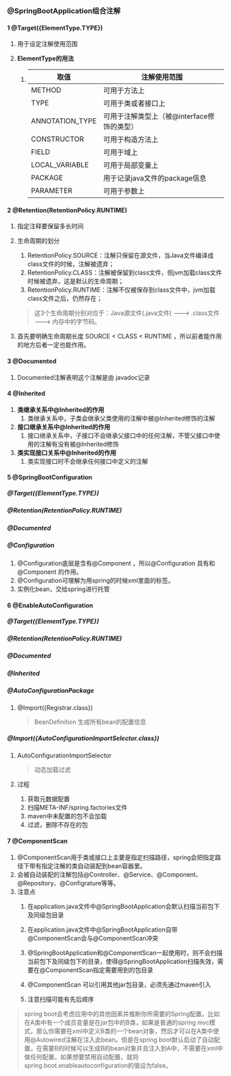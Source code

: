 ### @SpringBootApplication组合注解



#### 1 @Target({ElementType.TYPE})

1. 用于设定注解使用范围

2. **ElementType的用法**

   1. | 取值            | 注解使用范围                               |
      | --------------- | ------------------------------------------ |
      | METHOD          | 可用于方法上                               |
      | TYPE            | 可用于类或者接口上                         |
      | ANNOTATION_TYPE | 可用于注解类型上（被@interface修饰的类型） |
      | CONSTRUCTOR     | 可用于构造方法上                           |
      | FIELD           | 可用于域上                                 |
      | LOCAL_VARIABLE  | 可用于局部变量上                           |
      | PACKAGE         | 用于记录java文件的package信息              |
      | PARAMETER       | 可用于参数上                               |



#### 2 @Retention(RetentionPolicy.RUNTIME)

1. 指定注释要保留多长时间

2. 生命周期的划分
    1. RetentionPolicy.SOURCE：注解只保留在源文件，当Java文件编译成class文件的时候，注解被遗弃；
    2. RetentionPolicy.CLASS：注解被保留到class文件，但jvm加载class文件时候被遗弃，这是默认的生命周期；
    3. RetentionPolicy.RUNTIME：注解不仅被保存到class文件中，jvm加载class文件之后，仍然存在；

   >  这3个生命周期分别对应于：Java源文件(.java文件) ---> .class文件 ---> 内存中的字节码。

3. 首先要明确生命周期长度 SOURCE < CLASS < RUNTIME ，所以前者能作用的地方后者一定也能作用。

#### 3 @Documented

1. Documented注解表明这个注解是由 javadoc记录



#### 4 @Inherited

1. **类继承关系中@Inherited的作用**
   1. 类继承关系中，子类会继承父类使用的注解中被@Inherited修饰的注解
2. **接口继承关系中@Inherited的作用**
   1. 接口继承关系中，子接口不会继承父接口中的任何注解，不管父接口中使用的注解有没有被@Inherited修饰
3. **类实现接口关系中@Inherited的作用**
   1. 类实现接口时不会继承任何接口中定义的注解



#### 5 @SpringBootConfiguration

##### @Target({ElementType.TYPE})
##### @Retention(RetentionPolicy.RUNTIME)
##### @Documented
##### @Configuration

1. @Configuration底层是含有@Component ，所以@Configuration 具有和 @Component 的作用。
2.  @Configuration可理解为用spring的时候xml里面的<beans>标签。
3. 实例化bean，交给spring进行托管



#### 6 @EnableAutoConfiguration

##### @Target({ElementType.TYPE})
##### @Retention(RetentionPolicy.RUNTIME)
##### @Documented
##### @Inherited
##### @AutoConfigurationPackage
1. @Import({Registrar.class})

   >  BeanDefinition 生成所有bean的配置信息
   

##### @Import({AutoConfigurationImportSelector.class})

1. AutoConfigurationImportSelector

   > 动态加载过滤

2. 过程

   1. 获取元数据配置
   2. 扫描META-INF/spring.factories文件
   3. maven中未配置的包不会加载
   4. 过滤，删除不存在的包



#### 7 @ComponentScan

1. @ComponentScan用于类或接口上主要是指定扫描路径，spring会把指定路径下带有指定注解的类自动装配到bean容器里。
2. 会被自动装配的注解包括@Controller、@Service、@Component、@Repository、@Configrature等等。
3. 注意点
   1. 在application.java文件中@SpringBootApplication会默认扫描当前包下及同级包目录
   
   2. 在application.java文件中@SpringBootApplication自带@ComponentScan会与@ComponentScan冲突
   
   3. @SpringBootApplication和@ComponentScan一起使用时，则不会扫描当前包下及同级包下的目录，使得@SpringBootApplication扫描失效，需要在@ComponentScan指定需要用到的包目录
   
   4. @ComponentScan 可以引用其他jar包目录，必须先通过maven引入
   
   5. 注意扫描可能有先后顺序
   
      





> spring boot会考虑应用中的其他因素并推断你所需要的Spring配置。比如在A类中有一个成员变量是在jar包中的B类，如果是普通的spring mvc模式，那么你需要在xml中定义B类的一个bean对象，然后才可以在A类中使用@Autowired注解在注入此bean。但是在spring boot默认启动了自动配置，在需要B的时候可以生成B的bean对象并且注入到A中，不需要在xml中做任何配置，如果想要禁用自动配置，就将spring.boot.enableautoconfiguration的值设为false。